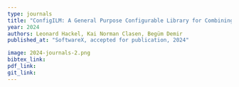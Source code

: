 ```yaml
---
type: journals
title: "ConfigILM: A General Purpose Configurable Library for Combining Image and Language Models for Visual Question Answering"
year: 2024
authors: Leonard Hackel, Kai Norman Clasen, Begüm Demir
published_at: "SoftwareX, accepted for publication, 2024"

image: 2024-journals-2.png
bibtex_link:
pdf_link: 
git_link: 
---
```

